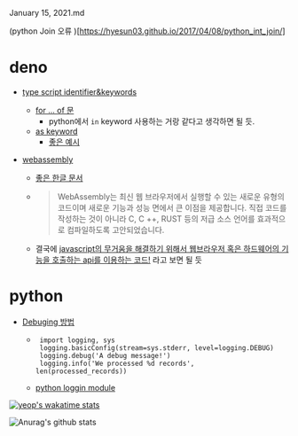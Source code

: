 January 15, 2021.md

(python Join 오류 )[https://hyesun03.github.io/2017/04/08/python_int_join/]


# deno

- [type script identifier&keywords](https://www.tektutorialshub.com/typescript/identifiers-keywords-in-typescript/)
    - [for ... of 문](https://stackoverflow.com/questions/26525695/javascript-of-keyword-for-of-loops)
        - python에서 `in` keyword 사용하는 거랑 같다고 생각하면 될 듯.
    - [as keyword](https://stackoverflow.com/questions/55781559/what-does-the-as-keyword-do)
        - [좋은 예시](https://www.typescriptlang.org/docs/handbook/advanced-types.html)

- [webassembly](https://webassembly.org)
    - [좋은 한글 문서](https://developer.mozilla.org/ko/docs/WebAssembly/Concepts)
    - > WebAssembly는 최신 웹 브라우저에서 실행할 수 있는 새로운 유형의 코드이며 새로운 기능과 성능 면에서 큰 이점을 제공합니다. 직접 코드를 작성하는 것이 아니라 C, C ++, RUST 등의 저급 소스 언어를 효과적으로 컴파일하도록 고안되었습니다.
    - 결국에 <U>javascript의 무거움을 해결하기 위해서 웹브라우저 혹은 하드웨어의 기능을 호출하는 
    api를 이용하는 코드!</U> 라고 보면 될 듯

# python
- [Debuging 방법](https://stackoverflow.com/questions/6579496/using-print-statements-only-to-debug)
    -  ```
        import logging, sys
        logging.basicConfig(stream=sys.stderr, level=logging.DEBUG)
        logging.debug('A debug message!')
        logging.info('We processed %d records', len(processed_records))
        ```
    - [python loggin module](https://greeksharifa.github.io/파이썬/2019/12/13/logging/)

[![yeop's wakatime stats](https://github-readme-stats.vercel.app/api/wakatime?username=yeop)](https://github.com/anuraghazra/github-readme-stats)

![Anurag's github stats](https://github-readme-stats.vercel.app/api?username=is-yeop&layout=compact&show_icons=true&theme=dracula)